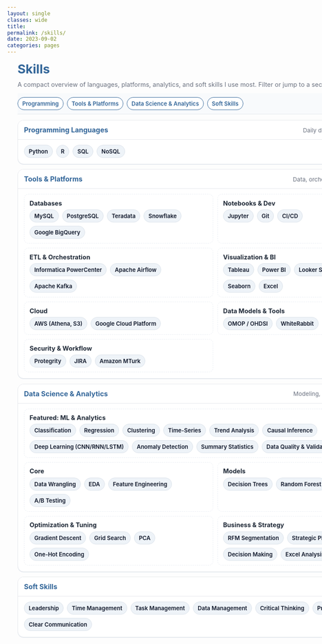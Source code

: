 ```yaml
---
layout: single
classes: wide
title:
permalink: /skills/
date: 2023-09-02
categories: pages
---
```


<link href="https://fonts.googleapis.com/css2?family=Inter:wght@400;600&display=swap" rel="stylesheet">

<style>
  :root{
    --brand:#336699; --ink:#1f2937; --muted:#6b7280;
    --card:#ffffff; --line:#e5e7eb; --ring:rgba(51,102,153,.12);
    --bg:#f8fafc;

    /* make left edge line up with “Home” in the masthead */
    --masthead-left: 24px;        /* tweak to 20–28px if you need a pixel-perfect line-up */
    --wrap-max: 1200px;           /* container max width on wide screens */
  }

  /* ========= OVERRIDES: remove all theme centering + left padding on THIS PAGE ========= */
  @media (min-width: 900px){
    .layout--single .sidebar,
    .layout--single .page__sidebar{ display:none !important; }

    .layout--single .page{ display:block !important; max-width:none !important; }
    .layout--single .page__inner-wrap{ padding-left:0 !important; padding-right:0 !important; }

    .layout--single .initial-content,
    .layout--single .page,
    .layout--single .page__content,
    .layout--single .archive{
      max-width:none !important;
      width:100% !important;
      margin:0 !important;
      padding:0 !important;
    }
  }

  /* ========= Left-aligned page wrapper ========= */
  .skills-wrap{
    font-family:'Inter',system-ui,-apple-system,Segoe UI,Roboto,Helvetica,Arial,sans-serif;
    color:var(--ink);
    margin-left: var(--masthead-left);
    margin-right: 16px;
    width: min(var(--wrap-max), calc(100vw - var(--masthead-left) - 16px));
    box-sizing:border-box;
  }

  h1.page-title{ color:var(--brand); margin:.25rem 0 .6rem; font-size:clamp(24px,3vw,30px); }
  p.page-sub{ color:var(--muted); font-size:14.5px; margin:0 0 .8rem; }

  /* Top pills + filter */
  .topbar{
    position:sticky; top:0; z-index:1; background:var(--bg);
    border-bottom:1px solid var(--line); padding:8px 0; margin-bottom:.8rem;
    display:flex; flex-wrap:wrap; gap:8px; align-items:center;
  }
  .pills{ display:flex; gap:8px; flex-wrap:wrap; }
  .pill-link{
    text-decoration:none; color:var(--brand); border:1px solid var(--brand);
    background:#fff; padding:6px 10px; border-radius:999px; font-weight:600; font-size:13px;
  }
  .filter{ margin-left:auto; display:flex; align-items:center; gap:8px; }
  .filter input{
    padding:7px 10px; border:1px solid var(--line); border-radius:10px;
    font-size:14px; width:180px; background:#fff;
  }

  /* ===== Collapsible Cards ===== */
  details.card{
    background:var(--card);
    border:1px solid var(--line);
    border-radius:14px;
    box-shadow:0 1px 0 var(--ring);
    margin:.7rem 0;
    overflow:hidden;
  }
  .card > summary{
    list-style:none; cursor:pointer; outline:none;
    display:flex; justify-content:space-between; align-items:center;
    gap:12px; padding:12px 14px; background:#fff;
  }
  .card > summary::-webkit-details-marker{ display:none; }
  .card-title{ font-weight:700; color:var(--brand); font-size:16px; }
  .card-sub{ color:var(--muted); font-size:13.5px; }
  .card-body{ padding:12px 14px 14px; border-top:1px solid var(--line); }

  /* Tiny chevron indicator */
  .card summary .chev{
    margin-left:10px; font-size:14px; color:var(--muted);
    transition: transform .18s ease;
  }
  details.card[open] summary .chev{ transform: rotate(180deg); }

  /* Grid inside cards */
  .grid{ display:grid; gap:10px; grid-template-columns: repeat(1, minmax(0,1fr)); }
  @media (min-width:760px){ .grid{ grid-template-columns: repeat(2, minmax(0,1fr)); } }
  @media (min-width:980px){ .grid{ grid-template-columns: repeat(3, minmax(0,1fr)); } }

  /* Groups within a card */
  .group{
    border:1px dashed #e9edf3; border-radius:10px; padding:10px 12px; background:#fff;
  }
  .group h4{ margin:.1rem 0 .4rem; font-size:14.5px; color:var(--ink); }

  /* Badges */
  .badges{ display:flex; flex-wrap:wrap; gap:8px; }
  .badge{
    display:inline-flex; align-items:center; gap:6px;
    padding:6px 10px; font-size:13px; font-weight:600;
    background:#eef3f8; color:#0f172a; border:1px solid #dbe2ea; border-radius:999px;
  }

  /* Hide helper when using filter */
  .hidden-by-filter{ display:none !important; }
</style>

<div class="skills-wrap">
  <h1 class="page-title">Skills</h1>
  <p class="page-sub">A compact overview of languages, platforms, analytics, and soft skills I use most. Filter or jump to a section.</p>

  <div class="topbar">
    <div class="pills">
      <a class="pill-link" href="#prog">Programming</a>
      <a class="pill-link" href="#tools">Tools & Platforms</a>
      <a class="pill-link" href="#ds">Data Science & Analytics</a>
      <a class="pill-link" href="#soft">Soft Skills</a>
    </div>
    <div class="filter" aria-label="Skill filter">
      <input id="skillFilter" type="search" placeholder="Filter skills…">
    </div>
  </div>

  <!-- PROGRAMMING (collapsible) -->
  <details class="card" id="prog" open>
    <summary>
      <span class="card-title">Programming Languages</span>
      <span class="card-sub">Daily drivers & working knowledge <span class="chev">▾</span></span>
    </summary>
    <div class="card-body">
      <div class="badges">
        <span class="badge">Python</span>
        <span class="badge">R</span>
        <span class="badge">SQL</span>
        <span class="badge">NoSQL</span>
      </div>
    </div>
  </details>

  <!-- TOOLS & PLATFORMS (collapsible) -->
  <details class="card" id="tools" open>
    <summary>
      <span class="card-title">Tools & Platforms</span>
      <span class="card-sub">Data, orchestration, BI, cloud, security <span class="chev">▾</span></span>
    </summary>
    <div class="card-body">
      <div class="grid">
        <div class="group">
          <h4>Databases</h4>
          <div class="badges">
            <span class="badge">MySQL</span><span class="badge">PostgreSQL</span>
            <span class="badge">Teradata</span><span class="badge">Snowflake</span>
            <span class="badge">Google&nbsp;BigQuery</span>
          </div>
        </div>
        <div class="group">
          <h4>Notebooks & Dev</h4>
          <div class="badges">
            <span class="badge">Jupyter</span><span class="badge">Git</span><span class="badge">CI/CD</span>
          </div>
        </div>
        <div class="group">
          <h4>ETL & Orchestration</h4>
          <div class="badges">
            <span class="badge">Informatica PowerCenter</span><span class="badge">Apache Airflow</span>
            <span class="badge">Apache Kafka</span>
          </div>
        </div>
        <div class="group">
          <h4>Visualization & BI</h4>
          <div class="badges">
            <span class="badge">Tableau</span><span class="badge">Power BI</span>
            <span class="badge">Looker Studio</span><span class="badge">Plotly</span>
            <span class="badge">Seaborn</span><span class="badge">Excel</span>
          </div>
        </div>
        <div class="group">
          <h4>Cloud</h4>
          <div class="badges">
            <span class="badge">AWS (Athena, S3)</span><span class="badge">Google Cloud Platform</span>
          </div>
        </div>
        <div class="group">
          <h4>Data Models & Tools</h4>
          <div class="badges">
            <span class="badge">OMOP / OHDSI</span><span class="badge">WhiteRabbit</span>
          </div>
        </div>
        <div class="group">
          <h4>Security & Workflow</h4>
          <div class="badges">
            <span class="badge">Protegrity</span><span class="badge">JIRA</span>
            <span class="badge">Amazon MTurk</span>
          </div>
        </div>
      </div>
    </div>
  </details>

  <!-- DATA SCIENCE & ANALYTICS (collapsible) -->
  <details class="card" id="ds" open>
    <summary>
      <span class="card-title">Data Science & Analytics</span>
      <span class="card-sub">Modeling, evaluation, experimentation <span class="chev">▾</span></span>
    </summary>
    <div class="card-body">
      <div class="group" style="margin-bottom:10px;">
        <h4 style="margin:.1rem 0 .35rem;">Featured: ML & Analytics</h4>
        <div class="badges">
          <span class="badge">Classification</span><span class="badge">Regression</span>
          <span class="badge">Clustering</span><span class="badge">Time-Series</span>
          <span class="badge">Trend Analysis</span><span class="badge">Causal Inference</span>
          <span class="badge">Deep Learning (CNN/RNN/LSTM)</span>
          <span class="badge">Anomaly Detection</span><span class="badge">Summary Statistics</span>
          <span class="badge">Data Quality &amp; Validation</span>
        </div>
      </div>
      <div class="grid">
        <div class="group">
          <h4>Core</h4>
          <div class="badges">
            <span class="badge">Data Wrangling</span><span class="badge">EDA</span>
            <span class="badge">Feature Engineering</span><span class="badge">A/B Testing</span>
          </div>
        </div>
        <div class="group">
          <h4>Models</h4>
          <div class="badges">
            <span class="badge">Decision Trees</span><span class="badge">Random Forest</span>
            <span class="badge">SVM</span><span class="badge">Naïve Bayes</span>
          </div>
        </div>
        <div class="group">
          <h4>Optimization & Tuning</h4>
          <div class="badges">
            <span class="badge">Gradient Descent</span><span class="badge">Grid Search</span>
            <span class="badge">PCA</span><span class="badge">One-Hot Encoding</span>
          </div>
        </div>
        <div class="group">
          <h4>Business & Strategy</h4>
          <div class="badges">
            <span class="badge">RFM Segmentation</span><span class="badge">Strategic Planning</span>
            <span class="badge">Decision Making</span><span class="badge">Excel Analysis</span>
          </div>
        </div>
      </div>
    </div>
  </details>

  <!-- SOFT SKILLS (collapsible) -->
  <details class="card" id="soft" open>
    <summary>
      <span class="card-title">Soft Skills</span>
      <span class="card-sub">How I like to work <span class="chev">▾</span></span>
    </summary>
    <div class="card-body">
      <div class="badges">
        <span class="badge">Leadership</span><span class="badge">Time Management</span>
        <span class="badge">Task Management</span><span class="badge">Data Management</span>
        <span class="badge">Critical Thinking</span><span class="badge">Problem Solving</span>
        <span class="badge">Clear Communication</span>
      </div>
    </div>
  </details>
</div>

<script>
  // Simple client-side filter (matches text of badges and headings)
  const input = document.getElementById('skillFilter');
  if (input){
    input.addEventListener('input', () => {
      const q = input.value.trim().toLowerCase();
      document.querySelectorAll('.card').forEach(card => {
        const text = card.innerText.toLowerCase();
        card.classList.toggle('hidden-by-filter', !(q === '' || text.includes(q)));
      });
    });
  }

  // (Optional) keep only one section open at a time — enable if you want accordion behavior:
  // document.querySelectorAll('details.card').forEach(d => {
  //   d.addEventListener('toggle', () => {
  //     if (d.open) document.querySelectorAll('details.card').forEach(o => { if (o !== d) o.removeAttribute('open'); });
  //   });
  // });
</script>
